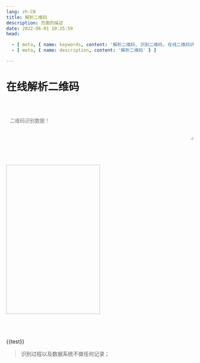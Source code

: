 ```yaml
---
lang: zh-CN
title: 解析二维码
description: 页面的描述
date: 2022-06-01 10:25:59
head:

  - [ meta, { name: keywords, content: '解析二维码, 识别二维码, 在线二维码识别' } ]
  - [ meta, { name: description, content: '解析二维码' } ]

---
```


# 在线解析二维码

<br>
<br>
<label style="display: flex;">
   <textarea class="transfer-textarea" placeholder="二维码识别数据！" ref="value" v-model="value"></textarea>
</label>
<br>

<div class="file-main">
  <div class="file-box">
    <label for="fileName"></label>
    <input type="text" id="fileName" class="fileName" v-model="fileName" readonly @click="selectFile"/>
    <input type="file" accept=".png,.jpeg,.jpg" class="uploadFile" ref="file" @change="fileChange" />
    <M-Button style="cursor:pointer;" @click="selectFile" class="link" text="浏览" type="primary"></M-Button>
  </div>
</div>
<br>
<div>
    <img class="img" v-if="imageData" :src="imageData" ref="img" style="width: 50%;height: 50%;max-width: 400px;max-height: 400px" alt="">
</div>
<br>
<div>
    <M-Button @click="parse()" class="transfer-parse" :isLoading="loading" text="解析" type="primary"></M-Button>
    &nbsp;&nbsp;
    <M-Button @click="reset()" text="重置"></M-Button>
</div>
<span class="copy" @click="copy()"></span>
<br>

{{test}}
> 识别过程以及数据系统不做任何记录；

<script>

import Clipboard from "clipboard";
import QrCode from 'qrcode-decoder';

export default {
  name: 'Transfer',
  data(){
    return {
        value: "",
        fileName: "未选择任何图片",
        uid: "",
        fileData: null,
        loading: false,
        imageData: ""
    };
  },
  methods: {
    selectFile(){
        this.$refs.file.click();
    },
    fileChange(){
        const file = this.$refs.file?.files[0];
        if(file){
            this.fileName = file.name;
            this.fileData = this.$refs.file?.files[0];
        }
        const reader = new FileReader();
        reader.onloadend = (e) => {
            const img = new Image();
            img.src = e.target.result;
            img.onload = ()=> {
              const maxWidth = 500;
              const maxHeight = 500;
              let width = img.width;
              let height = img.height;
            
              if (width > maxWidth || height > maxHeight) {
                const ratio = Math.min(maxWidth / width, maxHeight / height);
                width *= ratio;
                height *= ratio;
              }
            
              const canvas = document.createElement('canvas');
              const ctx = canvas.getContext('2d');
              canvas.width = width;
              canvas.height = height;
              ctx.drawImage(img, 0, 0, width, height);
              this.imageData = canvas.toDataURL('image/jpeg', 0.8);
            };
        };
        reader.readAsDataURL(file);
    },
    parse() {
        const file = this.imageData;
        if (!file) {
            $warning("无待识别文件信息！");
            return;
        }
        this.loading = true;
        setTimeout(() => {
            this.getQrUrl(file).then((res) => {
                if (!res) {
                    $warning("识别失败，请检查图片是否模糊、正确！");
                    this.value = "";
                    return;
                }
                this.value = res.data;
                $('.copy').click();
            }).catch((err) => {
                $warning("识别失败，请检查图片是否正确！");
                this.value = "";
            }).finally(() => {
                this.loading = false;
            });
        }, 200);
    },
    getQrUrl(file) {
        const qr = new QrCode();
        return qr.decodeFromImage(file);
    },
    copy(){
        let clipboard = new Clipboard('.copy', {
          text:  () => {
            return this.value;
          },
        });
        clipboard.on('success', function () {
          $success("解析并复制成功！");
          clipboard.destroy();
        });
        clipboard.on('error', function () {
          $warning("不支持复制哦！");
          clipboard.destroy();
        });
    },
    reset(){
        this.value = '';
        this.fileName = '未选择任何文件';
        this.fileData = null;
        this.$refs.file.value = '';
        this.imageData = "";
    }
  },
  mounted() {
        this.$refs.value.focus();
        const oDragWrap = document.getElementsByClassName("file-box")[0];
        oDragWrap.addEventListener("dragenter", function(e) {
            e.preventDefault();
        }, false);
        oDragWrap.addEventListener("dragleave", function(e) {
        }, false);
        oDragWrap.addEventListener("dragover",function(e) {
            e.preventDefault();
        }, false);
        oDragWrap.addEventListener("drop", (e)=> {
            e.preventDefault();
            const files = e.dataTransfer.files;
            if (files.length === 0) {
                return;
            }
            let file = files[0];
            this.fileName = file.name;
            this.fileData = file;
        }, false);
  },
}
</script>

<style scoped>

.transfer-textarea{
    /*overflow: hidden;*/
    overflow-wrap: break-word; 
    max-height: 400px;
    min-height: 72px;
    resize: vertical;
    width: 100%;
    max-width: 100%;
    border-radius: 5px;
    outline: none;
    background-color: var(--c-bg);
    transition: background-color var(--t-color),border-color var(--t-color);
    color: var(--c-text);
    padding: 0.75em;
    border: 1px solid var(--c-border);
}


.file-main{
    height:32px;
}
.file-box{
    float:left;
}
.file-main input.uploadFile {
    display: none;
}
.file-main input.fileName{
    transition: background-color var(--t-color), border-color var(--t-color);
    outline: none;
    padding: 5px 5px 5px 0.75em;
    line-height:20px;
    border: 1px solid var(--c-border);
    margin-right: 10px;
    border-radius: 5px;
    background-color: var(--c-bg);
    color: var(--c-text);
    cursor: pointer;
}

</style>

<AdsbyGoogle slot="7889564278" layout="in-article"></AdsbyGoogle>

<Comment></Comment>
